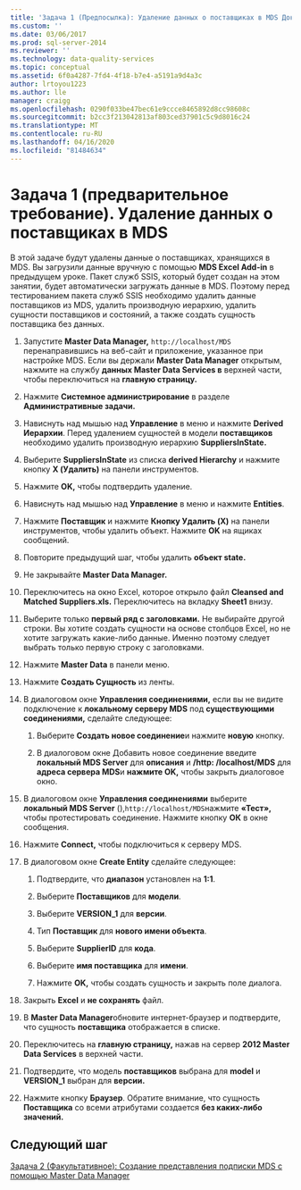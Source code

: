 ```yaml
---
title: 'Задача 1 (Предпосылка): Удаление данных о поставщиках в MDS Документы Майкрософт'
ms.custom: ''
ms.date: 03/06/2017
ms.prod: sql-server-2014
ms.reviewer: ''
ms.technology: data-quality-services
ms.topic: conceptual
ms.assetid: 6f0a4287-7fd4-4f18-b7e4-a5191a9d4a3c
author: lrtoyou1223
ms.author: lle
manager: craigg
ms.openlocfilehash: 0290f033be47bec61e9ccce8465892d8cc98608c
ms.sourcegitcommit: b2cc3f213042813af803ced37901c5c9d8016c24
ms.translationtype: MT
ms.contentlocale: ru-RU
ms.lasthandoff: 04/16/2020
ms.locfileid: "81484634"
---
```

# <a name="task-1-prerequisite-removing-supplier-data-in-mds"></a>Задача 1 (предварительное требование). Удаление данных о поставщиках в MDS
  В этой задаче будут удалены данные о поставщиках, хранящихся в MDS. Вы загрузили данные вручную с помощью **MDS Excel Add-in** в предыдущем уроке. Пакет служб SSIS, который будет создан на этом занятии, будет автоматически загружать данные в MDS. Поэтому перед тестированием пакета служб SSIS необходимо удалить данные поставщиков из MDS, удалить производную иерархию, удалить сущности поставщиков и состояний, а также создать сущность поставщика без данных.  
  
1.  Запустите **Master Data Manager,** `http://localhost/MDS` перенаправившись на веб-сайт и приложение, указанное при настройке MDS. Если вы держали **Master Data Manager** открытым, нажмите на службу **данных Master Data Services в** верхней части, чтобы переключиться на **главную страницу.**  
  
2.  Нажмите **Системное администрирование** в разделе **Административные задачи.**  
  
3.  Нависнуть над мышью над **Управление** в меню и нажмите **Derived Иерархии**. Перед удалением сущностей в модели **поставщиков** необходимо удалить производную иерархию **SuppliersInState.**  
  
4.  Выберите **SuppliersInState** из списка **derived Hierarchy** и нажмите кнопку **X (Удалить)** на панели инструментов.  
  
5.  Нажмите **OK,** чтобы подтвердить удаление.  
  
6.  Нависнуть над мышью над **Управление** в меню и нажмите **Entities**.  
  
7.  Нажмите **Поставщик** и нажмите **Кнопку Удалить (X)** на панели инструментов, чтобы удалить объект. Нажмите **OK** на ящиках сообщений.  
  
8.  Повторите предыдущий шаг, чтобы удалить **объект state.**  
  
9. Не закрывайте **Master Data Manager.**  
  
10. Переключитесь на окно Excel, которое открыло файл **Cleansed and Matched Suppliers.xls.** Переключитесь на вкладку **Sheet1** внизу.  
  
11. Выберите только **первый ряд с заголовками.** Не выбирайте другой строки. Вы хотите создать сущности на основе столбцов Excel, но не хотите загружать какие-либо данные. Именно поэтому следует выбрать только первую строку с заголовками.  
  
12. Нажмите **Master Data** в панели меню.  
  
13. Нажмите **Создать Сущность** из ленты.  
  
14. В диалоговом окне **Управления соединениями,** если вы не видите подключение к **локальному серверу MDS** под **существующими соединениями,** сделайте следующее:  
  
    1.  Выберите **Создать новое соединение**и нажмите **новую** кнопку.  
  
    2.  В диалоговом окне Добавить новое соединение введите **локальный MDS Server** для **описания** и **\/http: /localhost/MDS** для **адреса сервера MDS**и **нажмите OK,** чтобы закрыть диалоговое окно.  
  
15. В диалоговом окне **Управления соединениями** выберите **локальный MDS Server** (),`http://localhost/MDS`нажмите **«Тест»,** чтобы протестировать соединение. Нажмите кнопку **ОК** в окне сообщения.  
  
16. Нажмите **Connect,** чтобы подключиться к серверу MDS.  
  
17. В диалоговом окне **Create Entity** сделайте следующее:  
  
    1.  Подтвердите, что **диапазон** установлен на **$1:$1**.  
  
    2.  Выберите **Поставщиков** для **модели**.  
  
    3.  Выберите **VERSION_1** для **версии**.  
  
    4.  Тип **Поставщик** для **нового имени объекта**.  
  
    5.  Выберите **SupplierID** для **кода**.  
  
    6.  Выберите **имя поставщика** для **имени**.  
  
    7.  Нажмите **OK,** чтобы создать сущность и закрыть поле диалога.  
  
18. Закрыть **Excel** и **не сохранять** файл.  
  
19. В **Master Data Manager**обновите интернет-браузер и подтвердите, что сущность **поставщика** отображается в списке.  
  
20. Переключитесь на **главную страницу,** нажав на сервер **2012 Master Data Services** в верхней части.  
  
21. Подтвердите, что модель **поставщиков** выбрана для **model** и **VERSION_1** выбран для **версии.**  
  
22. Нажмите кнопку **Браузер**. Обратите внимание, что сущность **Поставщика** со всеми атрибутами создается **без каких-либо значений.**  
  
## <a name="next-step"></a>Следующий шаг  
 [Задача 2 &#40;Факультативное&#41;: Создание представления подписки MDS с помощью Master Data Manager](../../2014/tutorials/task-2-optional-creating-a-mds-subscription-view-using-master-data-manager.md)  
  
  
